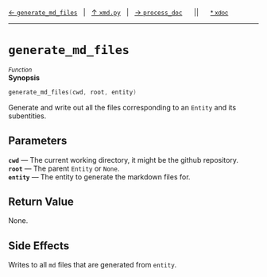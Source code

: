 [&#8592; `generate_md_files`](xmd.py--generate_md_files.md)&nbsp;&nbsp;&nbsp;|&nbsp;&nbsp;&nbsp;[&#8593; `xmd.py`](xmd.py.md)&nbsp;&nbsp;&nbsp;|&nbsp;&nbsp;&nbsp;[&#8594; `process_doc`](xmd.py--process_doc.md)&nbsp;&nbsp;&nbsp;&nbsp;&nbsp;&nbsp;||&nbsp;&nbsp;&nbsp;&nbsp;&nbsp;&nbsp;<small>[\* xdoc](../xdoc/xmd.py.xmd#L285)</small>
***

# `generate_md_files`
<small>*Function*</small>  
**Synopsis**

```cpp
generate_md_files(cwd, root, entity)
```

Generate and write out all the files corresponding to an `Entity` and its subentities.

## Parameters
**`cwd`** &#8213; The current working directory, it might be the github repository.  
**`root`** &#8213; The parent `Entity` or `None`.  
**`entity`** &#8213; The entity to generate the markdown files for.  
## Return Value

None.

## Side Effects

Writes to all `md` files that are generated from `entity`.


